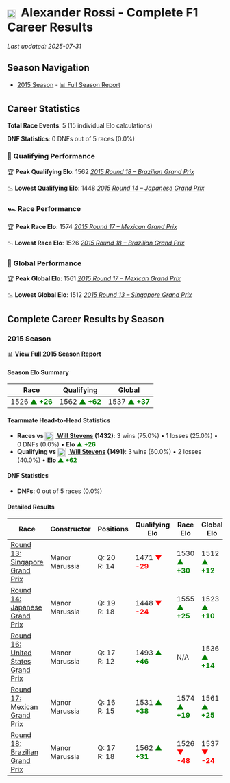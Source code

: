 # <img src="https://upload.wikimedia.org/wikipedia/commons/a/a4/Flag_of_the_United_States.svg" alt="United States" width="20" height="auto" style="vertical-align: middle; margin-right: 5px;" onerror="this.outerHTML='🇺🇸'; this.style.marginRight='5px';"/> Alexander Rossi - Complete F1 Career Results

*Last updated: 2025-07-31*

## Season Navigation

- [2015 Season](#2015-season) - [📊 Full Season Report](../seasons/2015-season-report)

## Career Statistics

**Total Race Events**: 5 (15 individual Elo calculations)

**DNF Statistics**: 0 DNFs out of 5 races (0.0%)

### 🏁 Qualifying Performance

🏆 **Peak Qualifying Elo**: 1562
   *[2015 Round 18 – Brazilian Grand Prix](../seasons/2015-season-report#round-18-brazilian-grand-prix)*

📉 **Lowest Qualifying Elo**: 1448
   *[2015 Round 14 – Japanese Grand Prix](../seasons/2015-season-report#round-14-japanese-grand-prix)*

### 🏎️ Race Performance

🏆 **Peak Race Elo**: 1574
   *[2015 Round 17 – Mexican Grand Prix](../seasons/2015-season-report#round-17-mexican-grand-prix)*

📉 **Lowest Race Elo**: 1526
   *[2015 Round 18 – Brazilian Grand Prix](../seasons/2015-season-report#round-18-brazilian-grand-prix)*

### 🌟 Global Performance

🏆 **Peak Global Elo**: 1561
   *[2015 Round 17 – Mexican Grand Prix](../seasons/2015-season-report#round-17-mexican-grand-prix)*

📉 **Lowest Global Elo**: 1512
   *[2015 Round 13 – Singapore Grand Prix](../seasons/2015-season-report#round-13-singapore-grand-prix)*


## Complete Career Results by Season

### 2015 Season

📊 **[View Full 2015 Season Report](../seasons/2015-season-report)**

#### Season Elo Summary

| Race | Qualifying | Global |
|------|------------|--------|
| 1526 **<span style="color: green;">▲ +26</span>** | 1562 **<span style="color: green;">▲ +62</span>** | 1537 **<span style="color: green;">▲ +37</span>** |

#### Teammate Head-to-Head Statistics

- **Races vs [<img src="https://upload.wikimedia.org/wikipedia/commons/thumb/8/83/Flag_of_the_United_Kingdom_%283-5%29.svg/512px-Flag_of_the_United_Kingdom_%283-5%29.svg.png?20250726143817" alt="United Kingdom" width="20" height="auto" style="vertical-align: middle; margin-right: 5px;" onerror="this.outerHTML='🇬🇧'; this.style.marginRight='5px';"/> Will Stevens](will-stevens) (1432)**: 3 wins (75.0%) • 1 losses (25.0%) • 0 DNFs (0.0%) • **Elo <span style="color: green;">▲ +26</span>**
- **Qualifying vs [<img src="https://upload.wikimedia.org/wikipedia/commons/thumb/8/83/Flag_of_the_United_Kingdom_%283-5%29.svg/512px-Flag_of_the_United_Kingdom_%283-5%29.svg.png?20250726143817" alt="United Kingdom" width="20" height="auto" style="vertical-align: middle; margin-right: 5px;" onerror="this.outerHTML='🇬🇧'; this.style.marginRight='5px';"/> Will Stevens](will-stevens) (1491)**: 3 wins (60.0%) • 2 losses (40.0%) • **Elo <span style="color: green;">▲ +62</span>**

#### DNF Statistics

- **DNFs**: 0 out of 5 races (0.0%)

#### Detailed Results

| Race | Constructor | Positions | Qualifying Elo | Race Elo | Global Elo | Teammate |
|------|-------------|-----------|----------------|----------|------------|----------|
| [Round 13: Singapore Grand Prix](../seasons/2015-season-report#round-13-singapore-grand-prix) | Manor Marussia | Q: 20<br/>R: 14 | 1471 **<span style="color: red;">▼ -29</span>** | 1530 **<span style="color: green;">▲ +30</span>** | 1512 **<span style="color: green;">▲ +12</span>** | [<img src="https://upload.wikimedia.org/wikipedia/commons/thumb/8/83/Flag_of_the_United_Kingdom_%283-5%29.svg/512px-Flag_of_the_United_Kingdom_%283-5%29.svg.png?20250726143817" alt="United Kingdom" width="20" height="auto" style="vertical-align: middle; margin-right: 5px;" onerror="this.outerHTML='🇬🇧'; this.style.marginRight='5px';"/> Will Stevens](will-stevens)<br/>Q: 19<br/>R: 15 |
| [Round 14: Japanese Grand Prix](../seasons/2015-season-report#round-14-japanese-grand-prix) | Manor Marussia | Q: 19<br/>R: 18 | 1448 **<span style="color: red;">▼ -24</span>** | 1555 **<span style="color: green;">▲ +25</span>** | 1523 **<span style="color: green;">▲ +10</span>** | [<img src="https://upload.wikimedia.org/wikipedia/commons/thumb/8/83/Flag_of_the_United_Kingdom_%283-5%29.svg/512px-Flag_of_the_United_Kingdom_%283-5%29.svg.png?20250726143817" alt="United Kingdom" width="20" height="auto" style="vertical-align: middle; margin-right: 5px;" onerror="this.outerHTML='🇬🇧'; this.style.marginRight='5px';"/> Will Stevens](will-stevens)<br/>Q: 18<br/>R: 19 |
| [Round 16: United States Grand Prix](../seasons/2015-season-report#round-16-united-states-grand-prix) | Manor Marussia | Q: 17<br/>R: 12 | 1493 **<span style="color: green;">▲ +46</span>** | N/A | 1536 **<span style="color: green;">▲ +14</span>** | [<img src="https://upload.wikimedia.org/wikipedia/commons/thumb/8/83/Flag_of_the_United_Kingdom_%283-5%29.svg/512px-Flag_of_the_United_Kingdom_%283-5%29.svg.png?20250726143817" alt="United Kingdom" width="20" height="auto" style="vertical-align: middle; margin-right: 5px;" onerror="this.outerHTML='🇬🇧'; this.style.marginRight='5px';"/> Will Stevens](will-stevens)<br/>Q: 19<br/>R: DNF |
| [Round 17: Mexican Grand Prix](../seasons/2015-season-report#round-17-mexican-grand-prix) | Manor Marussia | Q: 16<br/>R: 15 | 1531 **<span style="color: green;">▲ +38</span>** | 1574 **<span style="color: green;">▲ +19</span>** | 1561 **<span style="color: green;">▲ +25</span>** | [<img src="https://upload.wikimedia.org/wikipedia/commons/thumb/8/83/Flag_of_the_United_Kingdom_%283-5%29.svg/512px-Flag_of_the_United_Kingdom_%283-5%29.svg.png?20250726143817" alt="United Kingdom" width="20" height="auto" style="vertical-align: middle; margin-right: 5px;" onerror="this.outerHTML='🇬🇧'; this.style.marginRight='5px';"/> Will Stevens](will-stevens)<br/>Q: 17<br/>R: 16 |
| [Round 18: Brazilian Grand Prix](../seasons/2015-season-report#round-18-brazilian-grand-prix) | Manor Marussia | Q: 17<br/>R: 18 | 1562 **<span style="color: green;">▲ +31</span>** | 1526 **<span style="color: red;">▼ -48</span>** | 1537 **<span style="color: red;">▼ -24</span>** | [<img src="https://upload.wikimedia.org/wikipedia/commons/thumb/8/83/Flag_of_the_United_Kingdom_%283-5%29.svg/512px-Flag_of_the_United_Kingdom_%283-5%29.svg.png?20250726143817" alt="United Kingdom" width="20" height="auto" style="vertical-align: middle; margin-right: 5px;" onerror="this.outerHTML='🇬🇧'; this.style.marginRight='5px';"/> Will Stevens](will-stevens)<br/>Q: 18<br/>R: 17 |

